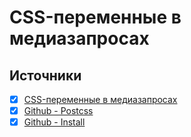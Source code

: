 # CSS-переменные в медиазапросах

## Источники
- [x] [CSS-переменные в медиазапросах](https://habr.com/ru/post/579054/)
- [x] [Github - Postcss](https://github.com/postcss/postcss-custom-media)
- [x] [Github - Install](https://github.com/postcss/postcss-custom-media/blob/HEAD/INSTALL.md)